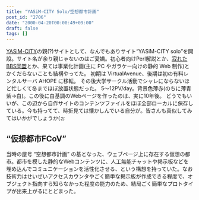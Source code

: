 ```yaml
---
title: "YASiM-CITY Solo/空想都市計画"
post_id: "2706"
date: "2000-04-20T00:00:49+09:00"
draft: false
tags: []
---
```



[YASiM-CITY](/363)の親(?)サイトとして、なんでもありサイト“YASiM-CITY solo”を開設。サイト名が余り親じゃないのはご愛嬌。初心者向けPerl解説とか、[寂れたBBS同盟](/declined)とか、果ては事業化計画(主に PC やガラケー向けの静的 Web 制作)とかくだらないことも結構やってた。  初期は VirtualAvenue、後期は初の有料レンタルサーバ AHOPE に移転。 その後大学サークル活動でシャレにならないほど忙しくて冬までほぼ放置状態だった。 5～12PV/day。背景色薄赤(のちに薄青紫→白)。この後に白基調のWebページを作ったのは、実に10年後。 どうでもいいが、この辺から自作サイトのコンテンツファイルをほぼ全部ローカルに保存している。今も持ってて、時折見ては懐かしんでいる自分が。皆さんも真似してみてはいかがでしょうか(ぉ
## “仮想都市FCoV”
当時の屋号 “空想都市計画” の基となった、ウェブページ上に存在する仮想の都市。都市を模した静的なWebコンテンツに、人工無能チャットや掲示板などを埋め込んでコミュニケーションを活性化させる、という構想を持っていた。なお技術力はせいぜいアクセスカウンタやごく簡単な掲示板が作成できる程度で、オブジェクト指向すら知らなかった程度の能力のため、結局ごく簡単なプロトタイプが出来上がるにとどまった。
